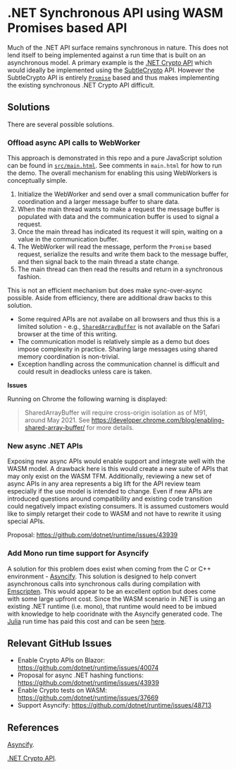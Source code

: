 # .NET Synchronous API using WASM Promises based API

Much of the .NET API surface remains synchronous in nature. This does not lend itself to being implemented against a run time that is built on an asynchronous model. A primary example is the [.NET Crypto API][net_crypto_api_link] which would ideally be implemented using the [SubtleCrypto](https://developer.mozilla.org/docs/Web/API/SubtleCrypto) API. However the SubtleCrypto API is entirely [`Promise`](https://developer.mozilla.org/docs/Web/JavaScript/Reference/Global_Objects/Promise) based and thus makes implementing the existing synchronous .NET Crypto API difficult.

## Solutions

There are several possible solutions.

### Offload async API calls to WebWorker

This approach is demonstrated in this repo and a pure JavaScript solution can be found in [`src/main.html`](./src/main.html). See comments in `main.html` for how to run the demo. The overall mechanism for enabling this using WebWorkers is conceptually simple.

1) Initialize the WebWorker and send over a small communication buffer for coordination and a larger message buffer to share data.
2) When the main thread wants to make a request the message buffer is populated with data and the communication buffer is used to signal a request.
3) Once the main thread has indicated its request it will spin, waiting on a value in the communication buffer.
4) The WebWorker will read the message, perform the `Promise` based request, serialize the results and write them back to the message buffer, and then signal back to the main thread a state change.
5) The main thread can then read the results and return in a synchronous fashion.

This is not an efficient mechanism but does make sync-over-async possible. Aside from efficiency, there are additional draw backs to this solution.

- Some required APIs are not availabe on all browsers and thus this is a limited solution - e.g., [`SharedArrayBuffer`](https://developer.mozilla.org/docs/Web/JavaScript/Reference/Global_Objects/SharedArrayBuffer) is not available on the Safari browser at the time of this writing.
- The communication model is relatively simple as a demo but does impose complexity in practice. Sharing large messages using shared memory coordination is non-trivial.
- Exception handling across the communication channel is difficult and could result in deadlocks unless care is taken.

**Issues**

Running on Chrome the following warning is displayed:

> SharedArrayBuffer will require cross-origin isolation as of M91, around May 2021. See https://developer.chrome.com/blog/enabling-shared-array-buffer/ for more details.

### New async .NET APIs

Exposing new async APIs would enable support and integrate well with the WASM model. A drawback here is this would create a new suite of APIs that may only exist on the WASM TFM. Additionally, reviewing a new set of async APIs in any area represents a big lift for the API review team especially if the use model is intended to change. Even if new APIs are introduced questions around compatibility and existing code transition could negatively impact existing consumers. It is assumed customers would like to simply retarget their code to WASM and not have to rewrite it using special APIs.

Proposal: https://github.com/dotnet/runtime/issues/43939

### Add Mono run time support for Asyncify

A solution for this problem does exist when coming from the C or C++ environment - [Asyncify][asyncify_link]. This solution is designed to help convert asynchronous calls into synchronous calls during compilation with [Emscripten](https://kripken.github.io/blog/wasm/2019/07/16/asyncify.html). This would appear to be an excellent option but does come with some large upfront cost. Since the WASM scenario in .NET is using an existing .NET runtime (i.e. mono), that runtime would need to be imbued with knowledge to help cooridnate with the Asyncify generated code. The [Julia](https://github.com/JuliaLang) run time has paid this cost and can be seen [here](https://github.com/JuliaLang/julia/pull/32532).

## Relevant GitHub Issues

- Enable Crypto APIs on Blazor: https://github.com/dotnet/runtime/issues/40074
- Proposal for async .NET hashing functions: https://github.com/dotnet/runtime/issues/43939
- Enable Crypto tests on WASM: https://github.com/dotnet/runtime/issues/37669
- Support Asyncify: https://github.com/dotnet/runtime/issues/48713

## References

[Asyncify][asyncify_link].

[.NET Crypto API][net_crypto_api_link].

<!-- Links -->
[net_crypto_api_link]: https://docs.microsoft.com/dotnet/standard/security/cryptography-model
[asyncify_link]: https://emscripten.org/docs/porting/asyncify.html